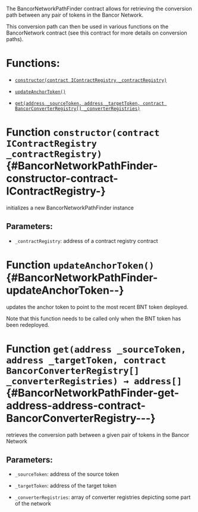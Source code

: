 The BancorNetworkPathFinder contract allows for retrieving the conversion path between any pair of tokens in the Bancor Network.

This conversion path can then be used in various functions on the BancorNetwork contract (see this contract for more details on conversion paths).

# Functions:

- [`constructor(contract IContractRegistry _contractRegistry)`](#BancorNetworkPathFinder-constructor-contract-IContractRegistry-)

- [`updateAnchorToken()`](#BancorNetworkPathFinder-updateAnchorToken--)

- [`get(address _sourceToken, address _targetToken, contract BancorConverterRegistry[] _converterRegistries)`](#BancorNetworkPathFinder-get-address-address-contract-BancorConverterRegistry---)

# Function `constructor(contract IContractRegistry _contractRegistry)` {#BancorNetworkPathFinder-constructor-contract-IContractRegistry-}

initializes a new BancorNetworkPathFinder instance

## Parameters:

- `_contractRegistry`:    address of a contract registry contract

# Function `updateAnchorToken()` {#BancorNetworkPathFinder-updateAnchorToken--}

updates the anchor token to point to the most recent BNT token deployed.

Note that this function needs to be called only when the BNT token has been redeployed.

# Function `get(address _sourceToken, address _targetToken, contract BancorConverterRegistry[] _converterRegistries) → address[]` {#BancorNetworkPathFinder-get-address-address-contract-BancorConverterRegistry---}

retrieves the conversion path between a given pair of tokens in the Bancor Network

## Parameters:

- `_sourceToken`:         address of the source token

- `_targetToken`:         address of the target token

- `_converterRegistries`: array of converter registries depicting some part of the network
